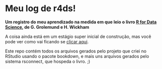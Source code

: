 # Meu log de r4ds!

**Um registro do meu aprendizado na medida em que leio o livro [R for Data Science](http://r4ds.had.co.nz/), de G. Grolemund e H. Wickham** 

A coisa ainda está em um estágio super inicial de construção, mas você pode ver como vai ficando se [clicar aqui](https://bookdown.org/marcosvital/meu_log_de_r4ds2/).

Este repo contém todos os arquivos gerados pelo projeto que criei no RStudio usando o pacote bookdown, e mais uns arquivos gerados pelo sistema rsconnect, que hospeda o livro. ;)